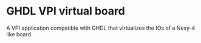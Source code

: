 # GHDL VPI virtual board

A VPI application compatible with GHDL that virtualizes the IOs of a Nexy-4 like board. 